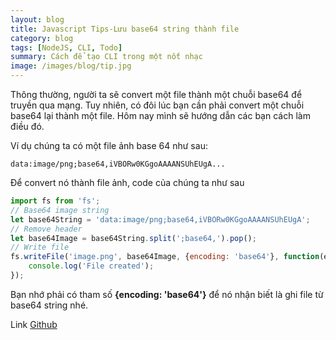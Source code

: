 ```yaml
---
layout: blog
title: Javascript Tips-Lưu base64 string thành file
category: blog
tags: [NodeJS, CLI, Todo]
summary: Cách để tạo CLI trong một nốt nhạc
image: /images/blog/tip.jpg
---
```

Thông thường, người ta sẽ convert một file thành một chuỗi base64 để truyền qua mạng. Tuy nhiên, có đôi lúc bạn cần phải convert một chuỗi base64 lại thành một file. Hôm nay mình sẽ hướng dẫn các bạn cách làm điều đó.

Ví dụ chúng ta có một file ảnh base 64 như sau:

```
data:image/png;base64,iVBORw0KGgoAAAANSUhEUgA...
```

Để convert nó thành file ảnh, code của chúng ta như sau

```javascript
import fs from 'fs';
// Base64 image string
let base64String = 'data:image/png;base64,iVBORw0KGgoAAAANSUhEUgA'; 
// Remove header
let base64Image = base64String.split(';base64,').pop();
// Write file
fs.writeFile('image.png', base64Image, {encoding: 'base64'}, function(err) {
    console.log('File created');
});
```
Bạn nhớ phải có tham số **{encoding: 'base64'}** để nó nhận biết là ghi file từ base64 string nhé.

Link [Github](https://github.com/tokyoshare/awsome_nodejs)